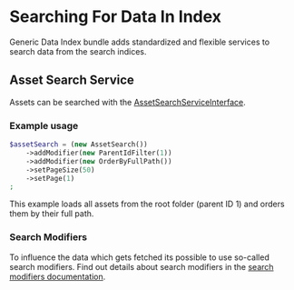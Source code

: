# Searching For Data In Index

Generic Data Index bundle adds standardized and flexible services to search data from the search indices.

## Asset Search Service

Assets can be searched with the [AssetSearchServiceInterface](https://github.com/pimcore/generic-data-index-bundle/blob/1.x/src/Service/Search/SearchService/Asset/AssetSearchServiceInterface.php).

### Example usage

```php
$assetSearch = (new AssetSearch())
    ->addModifier(new ParentIdFilter(1))
    ->addModifier(new OrderByFullPath())
    ->setPageSize(50)
    ->setPage(1)
;
```

This example loads all assets from the root folder (parent ID 1) and orders them by their full path. 

### Search Modifiers

To influence the data which gets fetched its possible to use so-called search modifiers.
Find out details about search modifiers in the [search modifiers documentation](05_Search_Modifiers/README.md).
